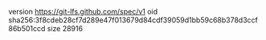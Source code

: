 version https://git-lfs.github.com/spec/v1
oid sha256:3f8cdeb28cf7d289e47f013679d84cdf39059d1bb59c68b378d3ccf86b501ccd
size 28916
